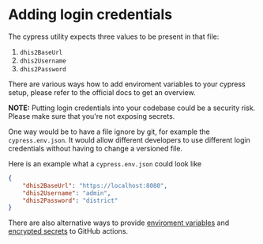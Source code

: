 # Adding login credentials

The cypress utility expects three values to be present in that file:

1. `dhis2BaseUrl`
1. `dhis2Username`
1. `dhis2Password`

There are various ways how to add enviroment variables to your cypress setup,
please refer to the official docs to get an overview.

**NOTE:** Putting login credentials into your codebase could be a security
risk. Please make sure that you're not exposing secrets.

One way would be to have a file ignore by git, for example the
`cypress.env.json`. It would allow different developers to use different login
credentials without having to change a versioned file.

Here is an example what a `cypress.env.json` could look like

```json
{
    "dhis2BaseUrl": "https://localhost:8080",
    "dhis2Username": "admin",
    "dhis2Password": "district"
}
```

There are also alternative ways to provide [enviroment
variables](https://docs.github.com/en/free-pro-team@latest/actions/reference/environment-variables)
and [encrypted
secrets](https://docs.github.com/en/free-pro-team@latest/actions/reference/encrypted-secrets)
to GitHub actions.

